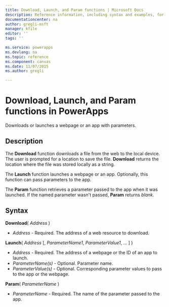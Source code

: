 ```yaml
---
title: Download, Launch, and Param functions | Microsoft Docs
description: Reference information, including syntax and examples, for the Download, Launch, and Param functions in PowerApps
documentationcenter: na
author: gregli-msft
manager: kfile
editor: ''
tags: ''

ms.service: powerapps
ms.devlang: na
ms.topic: reference
ms.component: canvas
ms.date: 11/07/2015
ms.author: gregli

---
```

# Download, Launch, and Param functions in PowerApps
Downloads or launches a webpage or an app with parameters.  

## Description
The **Download** function downloads a file from the web to the local device.  The user is prompted for a location to save the file.  **Download** returns the location where the file was stored locally as a string.  

The **Launch** function launches a webpage or an app.  Optionally, this function can pass parameters to the app.  

The **Param** function retrieves a parameter passed to the app when it was launched.  If the named parameter wasn't passed, **Param** returns *blank*.

## Syntax
**Download**( *Address* )

* *Address* - Required.  The address of a web resource to download.

**Launch**( *Address* [, *ParameterName1*, *ParameterValue1*, ... ] )

* *Address* - Required.  The address of a webpage or the ID of an app to launch.
* *ParameterName(s)* - Optional.  Parameter name.
* *ParameterValue(s)* - Optional.  Corresponding parameter values to pass to the app or the webpage.

**Param**( *ParameterName* )

* *ParameterName* - Required.  The name of the parameter passed to the app.


